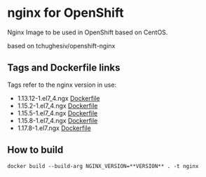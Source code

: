 # nginx for OpenShift


Nginx Image to be used in OpenShift based on CentOS.


based on tchughesiv/openshift-nginx

## Tags and Dockerfile links

Tags refer to the nginx version in use:

* 1.13.12-1.el7_4.ngx [Dockerfile](https://github.com/Guy-Incognito/nginx-openshift/blob/1.13.12-1.el7_4.ngx/Dockerfile)
* 1.15.2-1.el7_4.ngx [Dockerfile](https://github.com/Guy-Incognito/nginx-openshift/blob/1.15.2-1.el7_4.ng/Dockerfile)
* 1.15.5-1.el7_4.ngx [Dockerfile](https://github.com/Guy-Incognito/nginx-openshift/blob/1.15.5-1.el7_4.ngx/Dockerfile)
* 1.15.8-1.el7_4.ngx [Dockerfile](https://github.com/Guy-Incognito/nginx-openshift/blob/1.15.8-1.el7_4.ngx/Dockerfile)
* 1.17.8-1.el7.ngx [Dockerfile](https://github.com/Guy-Incognito/nginx-openshift/blob/1.17.8-1.el7.ngx/Dockerfile)

## How to build

```
docker build --build-arg NGINX_VERSION=**VERSION** . -t nginx 

```
